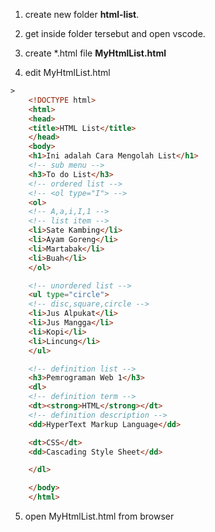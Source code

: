 1. create new folder **html-list**.

2. get inside folder tersebut and open vscode.

3. create *.html file **MyHtmlList.html**

4. edit MyHtmlList.html
~~~html
>
    <!DOCTYPE html>
    <html>
    <head>
	<title>HTML List</title>
    </head>
    <body>
	<h1>Ini adalah Cara Mengolah List</h1>
	<!-- sub menu -->
    <h3>To do List</h3>
    <!-- ordered list -->
    <!-- <ol type="I"> -->
    <ol>
	<!-- A,a,i,I,1 -->
	<!-- list item -->
	<li>Sate Kambing</li>
	<li>Ayam Goreng</li>
	<li>Martabak</li>
	<li>Buah</li>
    </ol>

    <!-- unordered list -->
    <ul type="circle">
	<!-- disc,square,circle -->
	<li>Jus Alpukat</li>
	<li>Jus Mangga</li>
	<li>Kopi</li>
	<li>Lincung</li>
    </ul>

    <!-- definition list -->
    <h3>Pemrograman Web 1</h3>
    <dl>
	<!-- definition term -->
	<dt><strong>HTML</strong></dt>
	<!-- definition description -->
	<dd>HyperText Markup Language</dd>

	<dt>CSS</dt>
	<dd>Cascading Style Sheet</dd>

    </dl>

    </body>
    </html>
~~~~

5. open MyHtmlList.html from browser
